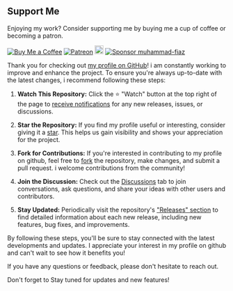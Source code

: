 
## Support Me

Enjoying my work? Consider supporting me by buying me a cup of coffee or becoming a patron.

[![Buy Me a Coffee](https://img.shields.io/badge/Buy%20Me%20a%20Coffee-Donate-orange?logo=buy-me-a-coffee&s=20)](https://www.buymeacoffee.com/muhammadfiaz)
[![Patreon](https://img.shields.io/badge/Patreon-Support-red?logo=patreon&s=20)](https://www.patreon.com/muhammad_fiaz)
<a href="https://ko-fi.com/muhammadfiaz"><img src="https://ko-fi.com/img/githubbutton_sm.svg" alt="Ko-fi" height="20"></a>
[![Sponsor muhammad-fiaz](https://img.shields.io/badge/Sponsor-muhammad--fiaz-brightgreen?logo=github)](https://github.com/sponsors/muhammad-fiaz)


Thank you for checking out [my profile on GitHub](https://github.com/muhammad-fiaz/muhammad-fiaz)! i am constantly working to improve and enhance the project. To ensure you're always up-to-date with the latest changes, i recommend following these steps:

1. **Watch This Repository:** Click the ⭐️ "Watch" button at the top right of the page to [receive notifications](https://docs.github.com/en/account-and-profile/managing-subscriptions-and-notifications-on-github/watching-and-unwatching-repositories) for any new releases, issues, or discussions.

2. **Star the Repository:** If you find my profile useful or interesting, consider giving it a [star](https://github.com/muhammad-fiaz/muhammad-fiaz/stargazers). This helps us gain visibility and shows your appreciation for the project.

3. **Fork for Contributions:** If you're interested in contributing to my profile on github, feel free to [fork](https://github.com/muhammad-fiaz/muhammad-fiaz/fork) the repository, make changes, and submit a pull request. i welcome contributions from the community!

4. **Join the Discussion:** Check out the [Discussions](https://github.com/muhammad-fiaz/muhammad-fiaz/discussions) tab to join conversations, ask questions, and share your ideas with other users and contributors.

5. **Stay Updated:** Periodically visit the repository's ["Releases" section](https://github.com/muhammad-fiaz/muhammad-fiaz/releases) to find detailed information about each new release, including new features, bug fixes, and improvements.

By following these steps, you'll be sure to stay connected with the latest developments and updates. I appreciate your interest in my profile on github and can't wait to see how it benefits you!

If you have any questions or feedback, please don't hesitate to reach out.

Don't forget to Stay tuned for updates and new features!

